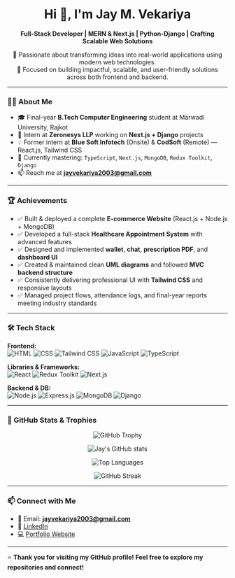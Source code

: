 <h1 align="center">Hi 👋, I'm Jay M. Vekariya</h1>

<p align="center">
  <b>Full-Stack Developer | MERN & Next.js | Python-Django | Crafting Scalable Web Solutions</b>
</p>

<p align="center">
  🚀 Passionate about transforming ideas into real-world applications using modern web technologies.<br />
  🎯 Focused on building impactful, scalable, and user-friendly solutions across both frontend and backend.
</p>

---

### 🧑‍💻 About Me

- 🎓 Final-year **B.Tech Computer Engineering** student at Marwadi University, Rajkot  
- 💼 Intern at **Zeronesys LLP** working on **Next.js + Django** projects  
- 💡 Former intern at **Blue Soft Infotech** (Onsite) & **CodSoft** (Remote) — React.js, Tailwind CSS  
- 🌱 Currently mastering: `TypeScript`, `Next.js`, `MongoDB`, `Redux Toolkit`, `Django`  
- 📫 Reach me at **jayvekariya2003@gmail.com**  

---

### 🏆 Achievements

- ✅ Built & deployed a complete **E-commerce Website** (React.js + Node.js + MongoDB)  
- ✅ Developed a full-stack **Healthcare Appointment System** with advanced features  
- ✅ Designed and implemented **wallet**, **chat**, **prescription PDF**, and **dashboard UI**  
- ✅ Created & maintained clean **UML diagrams** and followed **MVC backend structure**  
- ✅ Consistently delivering professional UI with **Tailwind CSS** and responsive layouts  
- ✅ Managed project flows, attendance logs, and final-year reports meeting industry standards  

---

### 🛠️ Tech Stack

**Frontend:**  
![HTML](https://img.shields.io/badge/HTML-E34F26?style=flat&logo=html5&logoColor=white)
![CSS](https://img.shields.io/badge/CSS-1572B6?style=flat&logo=css3&logoColor=white)
![Tailwind CSS](https://img.shields.io/badge/Tailwind_CSS-38B2AC?style=flat&logo=tailwind-css&logoColor=white)
![JavaScript](https://img.shields.io/badge/JavaScript-F7DF1E?style=flat&logo=javascript&logoColor=black)
![TypeScript](https://img.shields.io/badge/TypeScript-3178C6?style=flat&logo=typescript&logoColor=white)

**Libraries & Frameworks:**  
![React](https://img.shields.io/badge/React-61DAFB?style=flat&logo=react&logoColor=black)
![Redux Toolkit](https://img.shields.io/badge/Redux_Toolkit-764ABC?style=flat&logo=redux&logoColor=white)
![Next.js](https://img.shields.io/badge/Next.js-000000?style=flat&logo=nextdotjs&logoColor=white)

**Backend & DB:**  
![Node.js](https://img.shields.io/badge/Node.js-339933?style=flat&logo=node.js&logoColor=white)
![Express.js](https://img.shields.io/badge/Express.js-000000?style=flat&logo=express&logoColor=white)
![MongoDB](https://img.shields.io/badge/MongoDB-47A248?style=flat&logo=mongodb&logoColor=white)
![Django](https://img.shields.io/badge/Django-092E20?style=flat&logo=django&logoColor=white)

---

### 🧩 GitHub Stats & Trophies

<p align="center">
  <img src="https://github-profile-trophy.vercel.app/?username=jayvekariya&theme=gruvbox&row=2&column=3" alt="GitHub Trophy" />
</p>

<p align="center">
  <img src="https://github-readme-stats.vercel.app/api?username=jayvekariya&show_icons=true&theme=radical" alt="Jay's GitHub stats" />
</p>

<p align="center">
  <img src="https://github-readme-stats.vercel.app/api/top-langs/?username=jayvekariya&layout=compact&theme=tokyonight" alt="Top Languages" />
</p>

<p align="center">
  <img src="https://streak-stats.demolab.com?user=jayvekariya&theme=nightowl&hide_border=false" alt="GitHub Streak" />
</p>

---

### 📫 Connect with Me

- 📧 Email: **jayvekariya2003@gmail.com**  
- 🔗 [LinkedIn](https://www.linkedin.com/in/jay-vekariya/)  
- 💻 [Portfolio Website](#) <!-- Add your portfolio link here if you have -->

---

⭐ **Thank you for visiting my GitHub profile! Feel free to explore my repositories and connect!**
